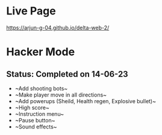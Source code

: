 # Live Page
https://arjun-g-04.github.io/delta-web-2/

# Hacker Mode

## Status: Completed on 14-06-23

- ~Add shooting bots~
- ~Make player move in all directions~
- ~Add powerups (Sheild, Health regen, Explosive bullet)~
- ~High score~
- ~Instruction menu~
- ~Pause button~
- ~Sound effects~
